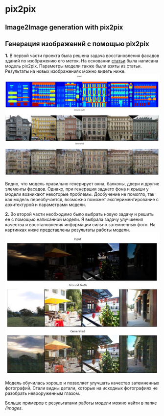 # pix2pix
## Image2Image generation with pix2pix

## Генерация изображений с помощью pix2pix

**1.** В первой части проекта была решена задача восстановления фасадов зданий по изображению его меток. На основании [статьи](https://arxiv.org/pdf/1611.07004.pdf) была написана модель pix2pix. Параметры модели также были взяты из статьи. Результаты на новых изображениях можно видеть ниже.
![alt text](images/facade1.JPG)

Видно, что модель правильно генерирует окна, балконы, двери и другие элементы фасадов. Однако, при генерации заднего фона и крыши у модели возникают некоторые проблемы. Дообучение не помогло, так как модель переобучается, возможно поможет экспериментирование с архитектурой и параметрами модели.


**2.** Во второй части необходимо было выбрать новую задачу и решить ее с помощью написанной модели. Я выбрала задачу улучшения качества и восстановления информации сильно затемненных фото. На картинках ниже представлены результаты работы модели.
![alt text](images/light2.JPG)

Модель обучилась хорошо и позволяет улучшать качество затемненных фотографий. Стали видны детали, которые на исходных фотографиях не разобрать невооруженным глазом.

Больше примеров с результатами работы модели можно найти в папке */images*.
